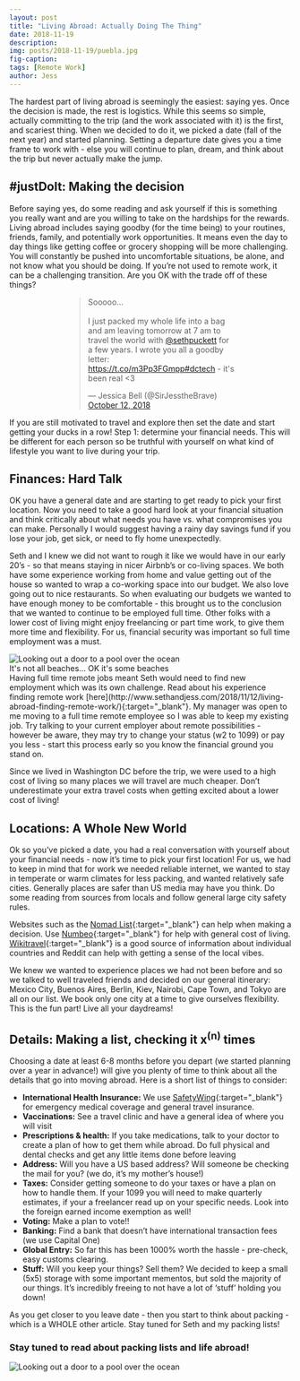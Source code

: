 ```yaml
---
layout: post
title: "Living Abroad: Actually Doing The Thing"
date: 2018-11-19
description:
img: posts/2018-11-19/puebla.jpg
fig-caption:
tags: [Remote Work]
author: Jess
---
```

The hardest part of living abroad is seemingly the easiest: saying yes. Once the decision is made, the rest is logistics. While this seems so simple, actually committing to the trip (and the work associated with it) is the first, and scariest thing. When we decided to do it, we picked a date (fall of the next year) and started planning. Setting a departure date gives you a time frame to work with - else you will continue to plan, dream, and think about the trip but never actually make the jump. 

## #justDoIt: Making the decision

Before saying yes, do some reading and ask yourself if this is something you really want and are you willing to take on the hardships for the rewards. Living abroad includes saying goodby (for the time being) to your routines, friends, family, and potentially work opportunities. It means even the day to day things like getting coffee or grocery shopping will be more challenging. You will constantly be pushed into uncomfortable situations, be alone, and not know what you should be doing. If you’re not used to remote work, it can be a challenging transition. Are you OK with the trade off of these things? 
<div style="margin: 0 auto; width: 60%;">
  <blockquote class="twitter-tweet" data-cards="hidden" data-lang="en"><p lang="en" dir="ltr">Sooooo...<br><br>I just packed my whole life into a bag and am leaving tomorrow at 7 am to travel the world with <a href="https://twitter.com/sethpuckett?ref_src=twsrc%5Etfw">@sethpuckett</a> for a few years. I wrote you all a goodby letter: <a href="https://t.co/m3Pp3FGmpp">https://t.co/m3Pp3FGmpp</a><a href="https://twitter.com/hashtag/dctech?src=hash&amp;ref_src=twsrc%5Etfw">#dctech</a> - it&#39;s been real &lt;3</p>&mdash; Jessica Bell (@SirJesstheBrave) <a href="https://twitter.com/SirJesstheBrave/status/1050848296170872832?ref_src=twsrc%5Etfw">October 12, 2018</a></blockquote>
  <script async src="https://platform.twitter.com/widgets.js" charset="utf-8"></script>
</div>

If you are still motivated to travel and explore then set the date and start getting your ducks in a row!  Step 1: determine your financial needs. This will be different for each person so be truthful with yourself on what kind of lifestyle you want to live during your trip.

## Finances: Hard Talk
OK you have a general date and are starting to get ready to pick your first location. Now you need to take a good hard look at your financial situation and think critically about what needs you have vs. what compromises you can make. Personally I would suggest having a rainy day savings fund if you lose your job, get sick, or need to fly home unexpectedly. 

Seth and I knew we did not want to rough it like we would have in our early 20’s - so that means staying in nicer Airbnb’s or co-living spaces. We both have some experience working from home and value getting out of the house so wanted to wrap a co-working space into our budget. We also love going out to nice restaurants. So when evaluating our budgets we wanted to have enough money to be comfortable - this brought us to the conclusion that we wanted to continue to be employed full time.  Other folks with a lower cost of living might enjoy freelancing or part time work, to give them more time and flexibility. For us, financial security was important so full time employment was a must.
<div class="img-container float-right">
  <img src="{{site.baseurl}}/assets/img/posts/2018-11-19/beach.jpg" alt="Looking out a door to a pool over the ocean" />
  <div class="img-caption">It's not all beaches... OK it's some beaches</div>
</div>
Having full time remote jobs meant Seth would need to find new employment which was its own challenge. Read about his experience finding remote work [here](http://www.sethandjess.com/2018/11/12/living-abroad-finding-remote-work/){:target="_blank"}.  My manager was open to me moving to a full time remote employee so I was able to keep my existing job. Try talking to your current employer about remote possibilities - however be aware, they may try to change your status (w2 to 1099) or pay you less - start this process early so you know the financial ground you stand on.

Since we lived in Washington DC before the trip, we were used to a high cost of living so many places we will travel are much cheaper. Don’t underestimate your extra travel costs when getting excited about a lower cost of living!

## Locations: A Whole New World
Ok so you’ve picked a date, you had a real conversation with yourself about your financial needs - now it’s time to pick your first location! For us, we had to keep in mind that for work we needed reliable internet, we wanted to stay in temperate or warm climates for less packing, and wanted relatively safe cities.  Generally places are safer than US media may have you think.  Do some reading from sources from locals and follow general large city safety rules. 

Websites such as the [Nomad List](https://nomadlist.com/){:target="_blank"} can help when making a decision. Use [Numbeo](https://www.numbeo.com/cost-of-living/){:target="_blank"} for help with general cost of living. [Wikitravel](https://wikitravel.org/en/Main_Page){:target="_blank"} is a good source of information about individual countries and Reddit can help with getting a sense of the local vibes.

We knew we wanted to experience places we had not been before and so we talked to well traveled friends and decided on our general itinerary: Mexico City, Buenos Aires, Berlin, Kiev, Nairobi, Cape Town, and Tokyo are all on our list. We book only one city at a time to give ourselves flexibility. This is the fun part! Live all your daydreams!

## Details: Making a list, checking it x<sup>(n)</sup> times 
Choosing a date at least 6-8 months before you depart (we started planning over a year in advance!) will give you plenty of time to think about all the details that go into moving abroad. Here is a short list of things to consider:
* **International Health Insurance:** We use [SafetyWing](https://www.safetywing.com/){:target="_blank"} for emergency medical coverage and general travel insurance.
* **Vaccinations:** See a travel clinic and have a general idea of where you will visit
* **Prescriptions & health:** If you take medications, talk to your doctor to create a plan of how to get them while abroad. Do full physical and dental checks and get any little items done before leaving
* **Address:** Will you have a US based address? Will someone be checking the mail for you? (we do, it’s my mother’s house!)
* **Taxes:** Consider getting someone to do your taxes or have a plan on how to handle them. If your 1099 you will need to make quarterly estimates, if your a freelancer read up on your specific needs. Look into the foreign earned income exemption as well!
* **Voting:** Make a plan to vote!!
* **Banking:** Find a bank that doesn’t have international transaction fees (we use Capital One)
* **Global Entry:** So far this has been 1000% worth the hassle - pre-check, easy customs clearing.
* **Stuff:** Will you keep your things? Sell them? We decided to keep a small (5x5) storage with some important mementos, but sold the majority of our things. It’s incredibly freeing to not have a lot of ‘stuff’ holding you down!

As you get closer to you leave date - then you start to think about packing - which is a WHOLE other article. Stay tuned for Seth and my packing lists!

### Stay tuned to read about packing lists and life abroad!

<div class="img-container full">
  <img src="{{site.baseurl}}/assets/img/posts/2018-11-19/overlook.jpg" alt="Looking out a door to a pool over the ocean" />
</div>
